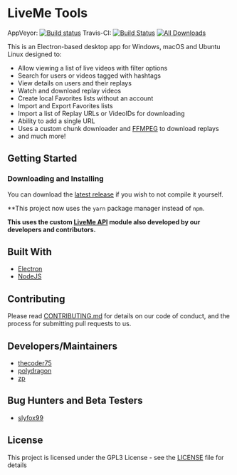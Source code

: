 # LiveMe Tools

AppVeyor: [![Build status](https://img.shields.io/appveyor/ci/thecoder75/liveme-tools.svg?style=flat)](https://ci.appveyor.com/project/thecoder75/liveme-tools/branch/master)
Travis-CI: [![Build Status](https://img.shields.io/travis/thecoder75/liveme-tools.svg?style=flat)](https://travis-ci.org/thecoder75/liveme-tools)
[![All Downloads](https://img.shields.io/github/downloads/atom/atom/total.svg?style=for-the-badge)](https://github.com/thecoder75/liveme-tools)

This is an Electron-based desktop app for Windows, macOS and Ubuntu Linux designed to:
- Allow viewing a list of live videos with filter options
- Search for users or videos tagged with hashtags
- View details on users and their replays
- Watch and download replay videos
- Create local Favorites lists without an account
- Import and Export Favorites lists
- Import a list of Replay URLs or VideoIDs for downloading
- Ability to add a single URL
- Uses a custom chunk downloader and [FFMPEG](ffmpeg.md) to download replays
- and much more!

## Getting Started

### Downloading and Installing

You can download the [latest release](https://github.com/thecoder75/liveme-tools/releases/latest)
if you wish to not compile it yourself.

**This project now uses the `yarn` package manager instead of `npm`.

**This uses the custom [LiveMe API](https://github.com/thecoder75/liveme-api) module also developed by our developers and contributors.**

## Built With
* [Electron](http://electron.atom.io)
* [NodeJS](http://nodejs.org)

## Contributing
Please read [CONTRIBUTING.md](CONTRIBUTING.md) 
for details on our code of conduct, and the process for submitting pull 
requests to us.

## Developers/Maintainers
* [thecoder75](https://github.com/thecoder75)
* [polydragon](https://github.com/polydragon)
* [zp](https://github.com/zp)

## Bug Hunters and Beta Testers
* [slyfox99](https://github.com/slyfox99)

## License
This project is licensed under the GPL3 License - see the [LICENSE](LICENSE) 
file for details

